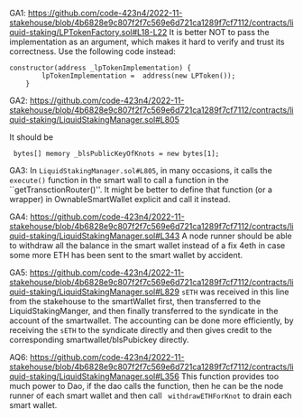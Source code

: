GA1: https://github.com/code-423n4/2022-11-stakehouse/blob/4b6828e9c807f2f7c569e6d721ca1289f7cf7112/contracts/liquid-staking/LPTokenFactory.sol#L18-L22
It is better NOT to pass the implementation as an argument, which makes it hard to verify and trust its correctness. Use the following code instead:
```
constructor(address _lpTokenImplementation) {
        lpTokenImplementation =  address(new LPToken());
    }
```

GA2: 
https://github.com/code-423n4/2022-11-stakehouse/blob/4b6828e9c807f2f7c569e6d721ca1289f7cf7112/contracts/liquid-staking/LiquidStakingManager.sol#L805

It should be 
```
 bytes[] memory _blsPublicKeyOfKnots = new bytes[1];
```

GA3: In ``LiquidStakingManager.sol#L805``, in many occasions, it calls the ``execute()`` function in the smart wall to call a function in the ``getTransctionRouter()''. It might be better to define that function (or a wrapper) in OwnableSmartWallet explicit and call it instead.


GA4: https://github.com/code-423n4/2022-11-stakehouse/blob/4b6828e9c807f2f7c569e6d721ca1289f7cf7112/contracts/liquid-staking/LiquidStakingManager.sol#L343
A node runner should be able to withdraw all the balance in the smart wallet instead of a fix 4eth in case some more ETH has been sent to the smart wallet by accident. 

GA5: https://github.com/code-423n4/2022-11-stakehouse/blob/4b6828e9c807f2f7c569e6d721ca1289f7cf7112/contracts/liquid-staking/LiquidStakingManager.sol#L829
`sETH` was received in this line from the stakehouse to the smartWallet first, then transferred to the LiquidStakingManger, and then finally transferred to the syndicate in the account of the smartwallet. The accounting can be done more efficiently, by receiving the `sETH` to the syndicate directly and then gives credit to the corresponding smartwallet/blsPubickey directly. 


 AQ6: https://github.com/code-423n4/2022-11-stakehouse/blob/4b6828e9c807f2f7c569e6d721ca1289f7cf7112/contracts/liquid-staking/LiquidStakingManager.sol#L356
This function provides too much power to Dao, if the dao calls the function, then he can be the node runner of each smart wallet and then call `` withdrawETHForKnot`` to drain each smart wallet. 
